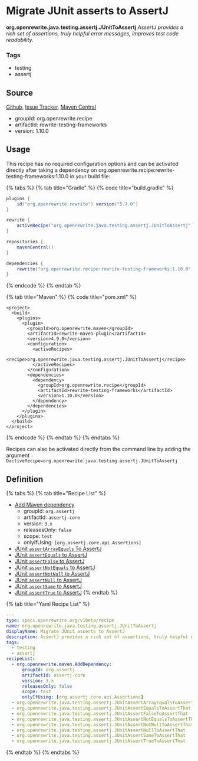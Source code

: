 # Migrate JUnit asserts to AssertJ

 **org.openrewrite.java.testing.assertj.JUnitToAssertj** _AssertJ provides a rich set of assertions, truly helpful error messages, improves test code readability._

### Tags

* testing
* assertj

## Source

[Github](https://github.com/openrewrite/rewrite-testing-frameworks), [Issue Tracker](https://github.com/openrewrite/rewrite-testing-frameworks/issues), [Maven Central](https://search.maven.org/artifact/org.openrewrite.recipe/rewrite-testing-frameworks/1.10.0/jar)

* groupId: org.openrewrite.recipe
* artifactId: rewrite-testing-frameworks
* version: 1.10.0

## Usage

This recipe has no required configuration options and can be activated directly after taking a dependency on org.openrewrite.recipe:rewrite-testing-frameworks:1.10.0 in your build file:

{% tabs %}
{% tab title="Gradle" %}
{% code title="build.gradle" %}
```groovy
plugins {
    id("org.openrewrite.rewrite") version("5.7.0")
}

rewrite {
    activeRecipe("org.openrewrite.java.testing.assertj.JUnitToAssertj")
}

repositories {
    mavenCentral()
}

dependencies {
    rewrite("org.openrewrite.recipe:rewrite-testing-frameworks:1.10.0")
}
```
{% endcode %}
{% endtab %}

{% tab title="Maven" %}
{% code title="pom.xml" %}
```markup
<project>
  <build>
    <plugins>
      <plugin>
        <groupId>org.openrewrite.maven</groupId>
        <artifactId>rewrite-maven-plugin</artifactId>
        <version>4.9.0</version>
        <configuration>
          <activeRecipes>
            <recipe>org.openrewrite.java.testing.assertj.JUnitToAssertj</recipe>
          </activeRecipes>
        </configuration>
        <dependencies>
          <dependency>
            <groupId>org.openrewrite.recipe</groupId>
            <artifactId>rewrite-testing-frameworks</artifactId>
            <version>1.10.0</version>
          </dependency>
        </dependencies>
      </plugin>
    </plugins>
  </build>
</project>
```
{% endcode %}
{% endtab %}
{% endtabs %}

Recipes can also be activated directly from the command line by adding the argument `-DactiveRecipe=org.openrewrite.java.testing.assertj.JUnitToAssertj`

## Definition

{% tabs %}
{% tab title="Recipe List" %}
* [Add Maven dependency](../../../maven/adddependency.md)
  * groupId: `org.assertj`
  * artifactId: `assertj-core`
  * version: `3.x`
  * releasesOnly: `false`
  * scope: `test`
  * onlyIfUsing: `[org.assertj.core.api.Assertions]`
* [JUnit `assertArrayEquals` To AssertJ](junitassertarrayequalstoassertthat.md)
* [JUnit `assertEquals` to AssertJ](junitassertequalstoassertthat.md)
* [JUnit `assertFalse` to AssertJ](junitassertfalsetoassertthat.md)
* [JUnit `assertNotEquals` to AssertJ](junitassertnotequalstoassertthat.md)
* [JUnit `assertNotNull` to AssertJ](junitassertnotnulltoassertthat.md)
* [JUnit `assertNull` to AssertJ](junitassertnulltoassertthat.md)
* [JUnit `assertSame` to AssertJ](junitassertsametoassertthat.md)
* [JUnit `assertTrue` to AssertJ](junitasserttruetoassertthat.md)
{% endtab %}

{% tab title="Yaml Recipe List" %}
```yaml
---
type: specs.openrewrite.org/v1beta/recipe
name: org.openrewrite.java.testing.assertj.JUnitToAssertj
displayName: Migrate JUnit asserts to AssertJ
description: AssertJ provides a rich set of assertions, truly helpful error messages, improves test code readability.
tags:
  - testing
  - assertj
recipeList:
  - org.openrewrite.maven.AddDependency:
      groupId: org.assertj
      artifactId: assertj-core
      version: 3.x
      releasesOnly: false
      scope: test
      onlyIfUsing: [org.assertj.core.api.Assertions]
  - org.openrewrite.java.testing.assertj.JUnitAssertArrayEqualsToAssertThat
  - org.openrewrite.java.testing.assertj.JUnitAssertEqualsToAssertThat
  - org.openrewrite.java.testing.assertj.JUnitAssertFalseToAssertThat
  - org.openrewrite.java.testing.assertj.JUnitAssertNotEqualsToAssertThat
  - org.openrewrite.java.testing.assertj.JUnitAssertNotNullToAssertThat
  - org.openrewrite.java.testing.assertj.JUnitAssertNullToAssertThat
  - org.openrewrite.java.testing.assertj.JUnitAssertSameToAssertThat
  - org.openrewrite.java.testing.assertj.JUnitAssertTrueToAssertThat
```
{% endtab %}
{% endtabs %}

